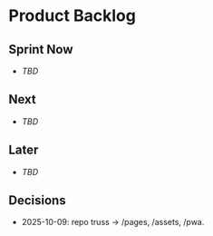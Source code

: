 # Product Backlog

## Sprint Now
- _TBD_

## Next
- _TBD_

## Later
- _TBD_

## Decisions
- 2025-10-09: repo truss → /pages, /assets, /pwa.
